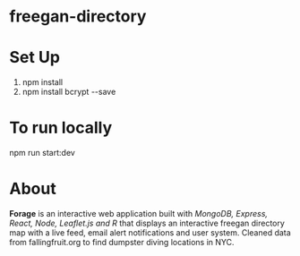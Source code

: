 # freegan-directory

# Set Up
1. npm install
2. npm install bcrypt --save

# To run locally
npm run start:dev

# About
**Forage** is an interactive web application built with *MongoDB, Express, React, Node, Leaflet.js and R* that displays an interactive freegan directory map with a live feed, email alert notifications and user system. Cleaned data from fallingfruit.org to find dumpster diving locations in NYC. 

